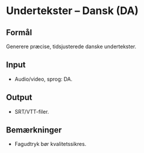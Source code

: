 # Undertekster – Dansk (DA)

## Formål
Generere præcise, tidsjusterede danske undertekster.

## Input
- Audio/video, sprog: DA.

## Output
- SRT/VTT-filer.

## Bemærkninger
- Fagudtryk bør kvalitetssikres.
